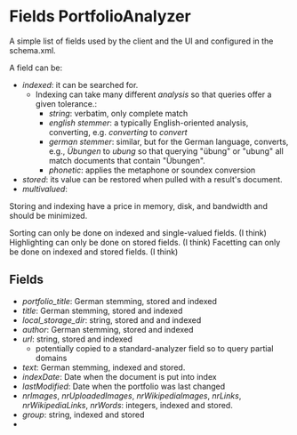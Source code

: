 # Fields PortfolioAnalyzer

A simple list of fields used by the client and the UI and configured in the schema.xml. 

A field can be:
* _indexed_: it can be searched for. 
	* Indexing can take many different _analysis_ so that queries offer a given tolerance.:
		* _string_: verbatim, only complete match
		* _english stemmer_: a typically English-oriented analysis, converting, e.g. _converting_ to _convert_
		* _german stemmer_: similar, but for the German language, converts, e.g., _Übungen_  to _ubung_ so that querying "übung" or "ubung" all match documents that contain "Übungen".
		* _phonetic_: applies the metaphone or soundex conversion
* _stored_: its value can be restored when pulled with a result's document. 
* _multivalued_: 

Storing and indexing have a price in memory, disk, and bandwidth and should be minimized.

Sorting can only be done on indexed and single-valued fields. (I think)
Highlighting can only be done on stored fields. (I think)
Facetting can only be done on indexed and stored fields. (I think)

## Fields
* _portfolio_title_: German stemming, stored and indexed
* _title_: German stemming, stored and indexed
* _local_storage_dir_: string, stored and and indexed
* _author_: German stemming, stored and indexed
* _url_: string, stored and indexed
	* potentially copied to a standard-analyzer field so to query partial domains
* _text_: German stemming, indexed and stored.
* _indexDate_: Date when the document is put into index
* _lastModified_: Date when the portfolio was last changed
* _nrImages_, _nrUploadedImages_, _nrWikipediaImages_, _nrLinks_, _nrWikipediaLinks_, _nrWords_: integers, indexed and stored.
* _group_: string, indexed and stored
* 

